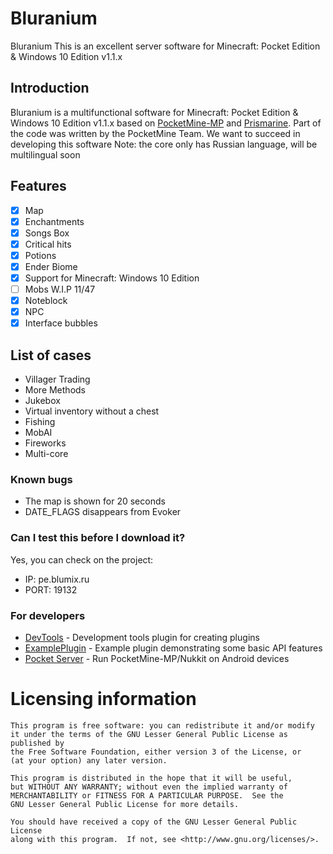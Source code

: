 # Bluranium
Bluranium This is an excellent server software for Minecraft: Pocket Edition & Windows 10 Edition v1.1.x

## Introduction
Bluranium is a multifunctional software for Minecraft: Pocket Edition & Windows 10 Edition v1.1.x based on [PocketMine-MP](https://github.com/pmmp/PocketMine-MP) and [Prismarine](https://github.com/PrismarineMC/Prismarine).
Part of the code was written by the PocketMine Team.
We want to succeed in developing this software
Note: the core only has Russian language, will be multilingual soon

## Features
- [x] Map
- [x] Enchantments
- [x] Songs Box
- [x] Critical hits
- [x] Potions
- [x] Ender Biome
- [x] Support for Minecraft: Windows 10 Edition
- [ ] Mobs W.I.P 11/47
- [x] Noteblock
- [x] NPC
- [x] Interface bubbles

## List of cases
* Villager Trading
* More Methods
* Jukebox
* Virtual inventory without a chest
* Fishing
* MobAI
* Fireworks
* Multi-core

### Known bugs
* The map is shown for 20 seconds
* DATE_FLAGS disappears from Evoker

### Can I test this before I download it?
Yes, you can check on the project:

* IP: pe.blumix.ru
* PORT: 19132

### For developers
 * [DevTools](https://github.com/pmmp/PocketMine-DevTools/) - Development tools plugin for creating plugins
 * [ExamplePlugin](https://github.com/pmmp/ExamplePlugin/) - Example plugin demonstrating some basic API features
 * [Pocket Server](https://github.com/fengberd/MinecraftPEServer) - Run PocketMine-MP/Nukkit on Android devices

# Licensing information

	This program is free software: you can redistribute it and/or modify
	it under the terms of the GNU Lesser General Public License as published by
	the Free Software Foundation, either version 3 of the License, or
	(at your option) any later version.

	This program is distributed in the hope that it will be useful,
	but WITHOUT ANY WARRANTY; without even the implied warranty of
	MERCHANTABILITY or FITNESS FOR A PARTICULAR PURPOSE.  See the
	GNU Lesser General Public License for more details.

	You should have received a copy of the GNU Lesser General Public License
	along with this program.  If not, see <http://www.gnu.org/licenses/>.
